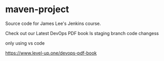 # maven-project
Source code for James Lee's Jenkins course.

Check out our Latest DevOps PDF book ls staging branch code changess

only using vs code

https://www.level-up.one/devops-pdf-book
